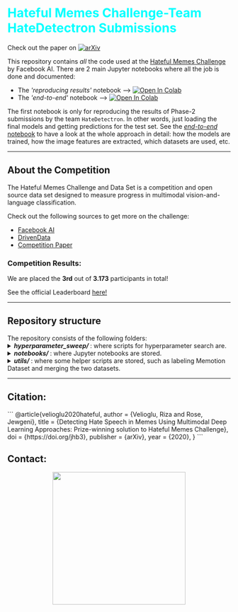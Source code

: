 # <font color='Aqua'><b> Hateful Memes Challenge-Team HateDetectron Submissions </b></font>

Check out the paper on [![arXiv](https://img.shields.io/badge/arXiv-2012.12975-b31b1b.svg)](https://arxiv.org/abs/2012.12975)

This repository contains *all* the code used at the [Hateful Memes Challenge](https://ai.facebook.com/tools/hatefulmemes/) by Facebook AI. There are 2 main Jupyter notebooks where all the job is done and documented:
- The *'reproducing results'* notebook --> [![Open In Colab](https://colab.research.google.com/assets/colab-badge.svg)](https://colab.research.google.com/drive/1kAYFd50XvFnLO-k9FU9iLM21J8djTo-Q?usp=sharing)
- The *'end-to-end'* notebook --> [![Open In Colab](https://colab.research.google.com/assets/colab-badge.svg)](https://colab.research.google.com/drive/1O0m0j9_NBInzdo3K04jD19IyOhBR1I8i?usp=sharing)

The first notebook is only for reproducing the results of Phase-2 submissions by the team `HateDetectron`. In other words, just loading the final models and getting predictions for the test set. See the [*end-to-end* notebook](https://colab.research.google.com/drive/1O0m0j9_NBInzdo3K04jD19IyOhBR1I8i?usp=sharing) to have a look at the whole approach in detail: how the models are trained, how the image features are extracted, which datasets are used, etc.

---
<h2><b> About the Competition </b></h2>
  The Hateful Memes Challenge and Data Set is a competition and open source data set designed to measure progress in multimodal vision-and-language classification.

  Check out the following sources to get more on the challenge:
  - [Facebook AI](https://ai.facebook.com/tools/hatefulmemes/)
  - [DrivenData](https://www.drivendata.org/competitions/64/hateful-memes/)
  - [Competition Paper](https://arxiv.org/pdf/2005.04790.pdf)

<h3><b> Competition Results: </b></h3>
  We are placed the <b>3rd</b> out of <b>3.173</b> participants in total!

  See the official Leaderboard [here!](https://www.drivendata.org/competitions/70/hateful-memes-phase-2/leaderboard/)

---

<h2><b> Repository structure </b></h2>
  The repository consists of the following folders:

  <details>
  <summary><b><i> hyperparameter_sweep/ </i></b>: where scripts for hyperparameter search are.</summary>

  - `get_27_models.py`: iterates through the folders those that were created for hyperparameter search
    and collects the metrics (ROC-AUC, accuracy) on the 'dev_unseen' set and stores them in a pd.DataFrame. Then, it sorts the models according to AUROC metric and moves the best 27 models into a generated folder `majority_voting_models/`
  - `remove_unused_file.py`: removes unused files, e.g. old checkpoints, to free the disk.
  - `sweep.py`: defines the hyperparameters and starts the process by calling `/sweep.sh`
  - `sweep.sh`: is the mmf cli command to do training on a defined dataset, parameters, etc.

  </details>


  <details>
  <summary><b><i> notebooks/ </i></b>: where Jupyter notebooks are stored.</summary>

  - `[GitHub]end2end_process.ipynb`: presents the whole approach end-to-end: expanding data, image feature extraction, hyperparameter search, fine-tuning, majority voting.
  - `[GitHub]reproduce_submissions.ipynb`: loads our fine-tuned (final) models and generates predictions.
  - `[GitHub]label_memotion.ipynb`: a notebook which uses `/utils/label_memotion.py` to label memes from Memotion and to save it in an appropriate form.
  - `[GitHub]simple_model.ipynb`: includes a simple multimodal model implementation, also known as 'mid-level concat fusion'. We train the model and generate submission for the challenge test set.
  - `[GitHub]benchmarks.ipynb`: reproduces the benchmark results.

  </details>


  <details><summary><b><i> utils/ </i></b>: where some helper scripts are stored, such as labeling Memotion Dataset and merging the two datasets.</summary>

  - `concat_memotion-hm.py`: concatenates the labeled memotion samples and the hateful memes samples and saves them in a new `train.jsonl` file.
  - `generate_submission.sh`: generates predictions for 'test_unseen' set (phase 2 test set).
  - `label_memotion.jsonl`: presents the memes labeled by us from memotion dataset.
  - `label_memotion.py`: is the script for labelling Memotion Dataset. The script iterates over the samples in Memotion and labeler labels the samples by entering 1 or 0 on the keyboard. The labels and the sample metadata is saved at the end as a `label_memotion.jsonl`.

  </details>





---

<h2><b> Citation: </b></h2>
```
@article{velioglu2020hateful,
  author = {Velioglu, Riza and Rose, Jewgeni},
  title = {Detecting Hate Speech in Memes Using Multimodal Deep Learning Approaches: Prize-winning solution to Hateful Memes Challenge},
  doi = {https://doi.org/jhb3}, 
  publisher = {arXiv},
  year = {2020}, 
}
```


<!-- Icons are taken from: https://github.com/edent/SuperTinyIcons -->
<h2><b> Contact: </b></h2>
  <p align="center">
    <a href="http://rizavelioglu.github.io/">
      <img src="logo-1000x500.png" width="300">
    </a>    
    <!-- <a href="https://github.com/rizavelioglu">
      <img src="https://camo.githubusercontent.com/b079fe922f00c4b86f1b724fbc2e8141c468794ce8adbc9b7456e5e1ad09c622/68747470733a2f2f6564656e742e6769746875622e696f2f537570657254696e7949636f6e732f696d616765732f7376672f6769746875622e737667" width="60">
    </a>
    <a href="https://twitter.com/rizavelioglu">
      <img src="https://camo.githubusercontent.com/35b0b8bfbd8840f35607fb56ad0a139047fd5d6e09ceb060c5c6f0a5abd1044c/68747470733a2f2f6564656e742e6769746875622e696f2f537570657254696e7949636f6e732f696d616765732f7376672f747769747465722e737667" width="60">
      </a
    <a href="https://www.linkedin.com/in/veliogluriza/">
      <img src="https://camo.githubusercontent.com/c8a9c5b414cd812ad6a97a46c29af67239ddaeae08c41724ff7d945fb4c047e5/68747470733a2f2f6564656e742e6769746875622e696f2f537570657254696e7949636f6e732f696d616765732f7376672f6c696e6b6564696e2e737667" width="60">
      </a>
    <a href="https://scholar.google.com/citations?user=bEGGmqgAAAAJ&hl=en">
      <img src="https://camo.githubusercontent.com/65ca529d83a419dfbd79954c683f2f928b3e7147433bbfa71f0ddf6824fbe01b/68747470733a2f2f6564656e742e6769746875622e696f2f537570657254696e7949636f6e732f696d616765732f7376672f676f6f676c655f7363686f6c61722e737667" width="60">
      </a>
    <a href="https://www.drivendata.org/users/riza.velioglu/">
      <img src="https://drivendata-prod-public.s3.amazonaws.com/images/drivendata-logo.svg" width="250">
    </a> -->

